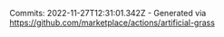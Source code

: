 Commits: 2022-11-27T12:31:01.342Z - Generated via https://github.com/marketplace/actions/artificial-grass
<br>
